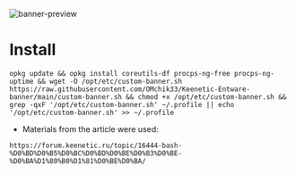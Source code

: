 ![banner-preview](https://github.com/user-attachments/assets/f90660f9-75da-428e-9f20-cc402bf5fe98)

# Install

```
opkg update && opkg install coreutils-df procps-ng-free procps-ng-uptime && wget -O /opt/etc/custom-banner.sh https://raw.githubusercontent.com/OMchik33/Keenetic-Entware-banner/main/custom-banner.sh && chmod +x /opt/etc/custom-banner.sh && grep -qxF '/opt/etc/custom-banner.sh' ~/.profile || echo '/opt/etc/custom-banner.sh' >> ~/.profile
```


* Materials from the article were used:
  
`https://forum.keenetic.ru/topic/16444-bash-%D0%BD%D0%B5%D0%BC%D0%BD%D0%BE%D0%B3%D0%BE-%D0%BA%D1%80%B0%D1%81%D0%BE%D0%BA/`
